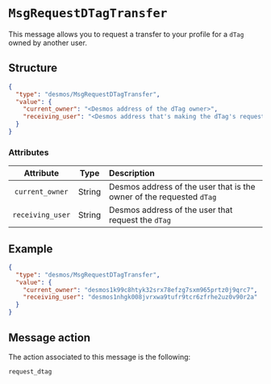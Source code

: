 # `MsgRequestDTagTransfer`
This message allows you to request a transfer to your profile for a `dTag` owned by another user.

## Structure
````json
{
  "type": "desmos/MsgRequestDTagTransfer",
  "value": {
    "current_owner": "<Desmos address of the dTag owner>",
    "receiving_user": "<Desmos address that's making the dTag's request>"
  }
}
````

### Attributes
| Attribute | Type | Description |
| :-------: | :----: | :-------- |
| `current_owner`  | String | Desmos address of the user that is the owner of the requested `dTag` |
| `receiving_user`| String | Desmos address of the user that request the `dTag` |

## Example
````json
{
  "type": "desmos/MsgRequestDTagTransfer",
  "value": {
    "current_owner": "desmos1k99c8htyk32srx78efzg7sxm965prtz0j9qrc7",
    "receiving_user": "desmos1nhgk008jvrxwa9tufr9tcr6zfrhe2uz0v90r2a"
  }
}
````

## Message action
The action associated to this message is the following:

```
request_dtag
```

